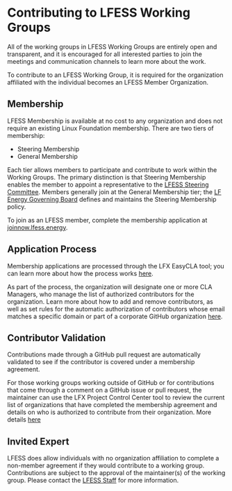 # Contributing to LFESS Working Groups

All of the working groups in LFESS Working Groups are entirely open and transparent, and it is
encouraged for all interested parties to join the meetings and communication channels to
learn more about the work.

To contribute to an LFESS Working Group, it is required for the organization affiliated with
the individual becomes an LFESS Member Organization.

## Membership

LFESS Membership is available at no cost to any organization and does not require an existing 
Linux Foundation membership. There are two tiers of membership:

- Steering Membership
- General Membership

Each tier allows members to participate and contribute to work within the Working Groups. The 
primary distinction is that Steering Membership enables the member to appoint a 
representative to the [LFESS Steering Committee](#lfess-steering-committee). Members 
generally join at the General Membership tier; the 
[LF Energy Governing Board](#lf-energy-governing-board) defines and maintains the Steering 
Membership policy.

To join as an LFESS member, complete the membership application at 
[joinnow.lfess.energy](https://joinnow.lfess.energy).

## Application Process

Membership applications are processed through the LFX EasyCLA tool; you can learn more about
how the process works [here](https://docs.linuxfoundation.org/lfx/easycla/v2-current/contributors/corporate-contributor#if-your-company-is-not-in-the-list).

As part of the process, the organization will designate one or more CLA Managers, who 
manage the list of authorized contributors for the organization. Learn more about how to
add and remove contributors, as well as set rules for the automatic authorization of 
contributors whose email matches a specific domain or part of a corporate GitHub organization 
[here](https://docs.linuxfoundation.org/lfx/easycla/v2-current/corporate-cla-managers/approve-and-manage-contributors).

## Contributor Validation

Contributions made through a GitHub pull request are automatically validated to see if the
contributor is covered under a membership agreement.

For those working groups working outside of GitHub or for contributions that come through a 
comment on a GitHub issue or pull request, the maintainer can use the LFX Project Control 
Center tool to review the current list of organizations that have completed the membership 
agreement and details on who is authorized to contribute from their organization. More details 
[here](https://docs.linuxfoundation.org/lfx/easycla/v2-current/project-managers/view-and-manage-cla-group-details#signatures)

## Invited Expert

LFESS does allow individuals with no organization affiliation to complete a non-member 
agreement if they would contribute to a working group. Contributions are subject to the 
approval of the maintainer(s) of the working group. Please contact the 
[LFESS Staff](https://jira.linuxfoundation.org/plugins/servlet/desk/portal/23/create/506)
for more information.


